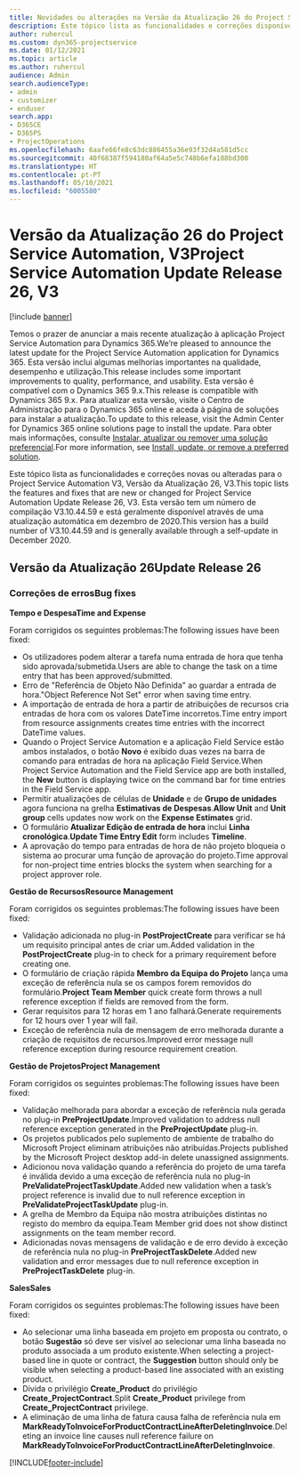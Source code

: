 ```yaml
---
title: Novidades ou alterações na Versão da Atualização 26 do Project Service Automation, V3
description: Este tópico lista as funcionalidades e correções disponíveis no Project Service Automation V3, Versão da Atualização 26, V3.
author: ruhercul
ms.custom: dyn365-projectservice
ms.date: 01/12/2021
ms.topic: article
ms.author: ruhercul
audience: Admin
search.audienceType:
- admin
- customizer
- enduser
search.app:
- D365CE
- D365PS
- ProjectOperations
ms.openlocfilehash: 6aafe66fe8c63dc886455a36e93f32d4a581d5cc
ms.sourcegitcommit: 40f68387f594180af64a5e5c748b6efa188bd300
ms.translationtype: HT
ms.contentlocale: pt-PT
ms.lasthandoff: 05/10/2021
ms.locfileid: "6005580"
---
```

# <a name="project-service-automation-update-release-26-v3"></a><span data-ttu-id="8b5d1-103">Versão da Atualização 26 do Project Service Automation, V3</span><span class="sxs-lookup"><span data-stu-id="8b5d1-103">Project Service Automation Update Release 26, V3</span></span>

[!include [banner](../includes/psa-now-project-operations.md)]

<span data-ttu-id="8b5d1-104">Temos o prazer de anunciar a mais recente atualização à aplicação Project Service Automation para Dynamics 365.</span><span class="sxs-lookup"><span data-stu-id="8b5d1-104">We’re pleased to announce the latest update for the Project Service Automation application for Dynamics 365.</span></span> <span data-ttu-id="8b5d1-105">Esta versão inclui algumas melhorias importantes na qualidade, desempenho e utilização.</span><span class="sxs-lookup"><span data-stu-id="8b5d1-105">This release includes some important improvements to quality, performance, and usability.</span></span> <span data-ttu-id="8b5d1-106">Esta versão é compatível com o Dynamics 365 9.x.</span><span class="sxs-lookup"><span data-stu-id="8b5d1-106">This release is compatible with Dynamics 365 9.x.</span></span> <span data-ttu-id="8b5d1-107">Para atualizar esta versão, visite o Centro de Administração para o Dynamics 365 online e aceda à página de soluções para instalar a atualização.</span><span class="sxs-lookup"><span data-stu-id="8b5d1-107">To update to this release, visit the Admin Center for Dynamics 365 online solutions page to install the update.</span></span> <span data-ttu-id="8b5d1-108">Para obter mais informações, consulte [Instalar, atualizar ou remover uma solução preferencial](/power-platform/admin/install-remove-preferred-solution).</span><span class="sxs-lookup"><span data-stu-id="8b5d1-108">For more information, see [Install, update, or remove a preferred solution](/power-platform/admin/install-remove-preferred-solution).</span></span>

<span data-ttu-id="8b5d1-109">Este tópico lista as funcionalidades e correções novas ou alteradas para o Project Service Automation V3, Versão da Atualização 26, V3.</span><span class="sxs-lookup"><span data-stu-id="8b5d1-109">This topic lists the features and fixes that are new or changed for Project Service Automation Update Release 26, V3.</span></span> <span data-ttu-id="8b5d1-110">Esta versão tem um número de compilação V3.10.44.59 e está geralmente disponível através de uma atualização automática em dezembro de 2020.</span><span class="sxs-lookup"><span data-stu-id="8b5d1-110">This version has a build number of V3.10.44.59 and is generally available through a self-update in December 2020.</span></span>

## <a name="update-release-26"></a><span data-ttu-id="8b5d1-111">Versão da Atualização 26</span><span class="sxs-lookup"><span data-stu-id="8b5d1-111">Update Release 26</span></span>

### <a name="bug-fixes"></a><span data-ttu-id="8b5d1-112">Correções de erros</span><span class="sxs-lookup"><span data-stu-id="8b5d1-112">Bug fixes</span></span>

<span data-ttu-id="8b5d1-113">**Tempo e Despesa**</span><span class="sxs-lookup"><span data-stu-id="8b5d1-113">**Time and Expense**</span></span>

<span data-ttu-id="8b5d1-114">Foram corrigidos os seguintes problemas:</span><span class="sxs-lookup"><span data-stu-id="8b5d1-114">The following issues have been fixed:</span></span>

- <span data-ttu-id="8b5d1-115">Os utilizadores podem alterar a tarefa numa entrada de hora que tenha sido aprovada/submetida.</span><span class="sxs-lookup"><span data-stu-id="8b5d1-115">Users are able to change the task on a time entry that has been approved/submitted.</span></span>
- <span data-ttu-id="8b5d1-116">Erro de "Referência de Objeto Não Definida" ao guardar a entrada de hora.</span><span class="sxs-lookup"><span data-stu-id="8b5d1-116">"Object Reference Not Set" error when saving time entry.</span></span>
- <span data-ttu-id="8b5d1-117">A importação de entrada de hora a partir de atribuições de recursos cria entradas de hora com os valores DateTime incorretos.</span><span class="sxs-lookup"><span data-stu-id="8b5d1-117">Time entry import from resource assignments creates time entries with the incorrect DateTime values.</span></span>
- <span data-ttu-id="8b5d1-118">Quando o Project Service Automation e a aplicação Field Service estão ambos instalados, o botão **Novo** é exibido duas vezes na barra de comando para entradas de hora na aplicação Field Service.</span><span class="sxs-lookup"><span data-stu-id="8b5d1-118">When Project Service Automation and the Field Service app are both installed, the **New** button is displaying twice on the command bar for time entries in the Field Service app.</span></span>
- <span data-ttu-id="8b5d1-119">Permitir atualizações de células de **Unidade** e de **Grupo de unidades** agora funciona na grelha **Estimativas de Despesas**.</span><span class="sxs-lookup"><span data-stu-id="8b5d1-119">**Allow Unit** and **Unit group** cells updates now work on the **Expense Estimates** grid.</span></span>
- <span data-ttu-id="8b5d1-120">O formulário **Atualizar Edição de entrada de hora** inclui **Linha cronológica**.</span><span class="sxs-lookup"><span data-stu-id="8b5d1-120">**Update Time Entry Edit** form includes **Timeline**.</span></span>
- <span data-ttu-id="8b5d1-121">A aprovação do tempo para entradas de hora de não projeto bloqueia o sistema ao procurar uma função de aprovação do projeto.</span><span class="sxs-lookup"><span data-stu-id="8b5d1-121">Time approval for non-project time entries blocks the system when searching for a project approver role.</span></span>

<span data-ttu-id="8b5d1-122">**Gestão de Recursos**</span><span class="sxs-lookup"><span data-stu-id="8b5d1-122">**Resource Management**</span></span>

<span data-ttu-id="8b5d1-123">Foram corrigidos os seguintes problemas:</span><span class="sxs-lookup"><span data-stu-id="8b5d1-123">The following issues have been fixed:</span></span>

- <span data-ttu-id="8b5d1-124">Validação adicionada no plug-in **PostProjectCreate** para verificar se há um requisito principal antes de criar um.</span><span class="sxs-lookup"><span data-stu-id="8b5d1-124">Added validation in the **PostProjectCreate** plug-in to check for a primary requirement before creating one.</span></span>
- <span data-ttu-id="8b5d1-125">O formulário de criação rápida **Membro da Equipa do Projeto** lança uma exceção de referência nula se os campos forem removidos do formulário.</span><span class="sxs-lookup"><span data-stu-id="8b5d1-125">**Project Team Member** quick create form throws a null reference exception if fields are removed from the form.</span></span>
- <span data-ttu-id="8b5d1-126">Gerar requisitos para 12 horas em 1 ano falhará.</span><span class="sxs-lookup"><span data-stu-id="8b5d1-126">Generate requirements for 12 hours over 1 year will fail.</span></span>
- <span data-ttu-id="8b5d1-127">Exceção de referência nula de mensagem de erro melhorada durante a criação de requisitos de recursos.</span><span class="sxs-lookup"><span data-stu-id="8b5d1-127">Improved error message null reference exception during resource requirement creation.</span></span>

<span data-ttu-id="8b5d1-128">**Gestão de Projetos**</span><span class="sxs-lookup"><span data-stu-id="8b5d1-128">**Project Management**</span></span>

<span data-ttu-id="8b5d1-129">Foram corrigidos os seguintes problemas:</span><span class="sxs-lookup"><span data-stu-id="8b5d1-129">The following issues have been fixed:</span></span>

- <span data-ttu-id="8b5d1-130">Validação melhorada para abordar a exceção de referência nula gerada no plug-in **PreProjectUpdate**.</span><span class="sxs-lookup"><span data-stu-id="8b5d1-130">Improved validation to address null reference exception generated in the **PreProjectUpdate** plug-in.</span></span>
- <span data-ttu-id="8b5d1-131">Os projetos publicados pelo suplemento de ambiente de trabalho do Microsoft Project eliminam atribuições não atribuídas.</span><span class="sxs-lookup"><span data-stu-id="8b5d1-131">Projects published by the Microsoft Project desktop add-in delete unassigned assignments.</span></span>
- <span data-ttu-id="8b5d1-132">Adicionou nova validação quando a referência do projeto de uma tarefa é inválida devido a uma exceção de referência nula no plug-in **PreValidateProjectTaskUpdate**.</span><span class="sxs-lookup"><span data-stu-id="8b5d1-132">Added new validation when a task’s project reference is invalid due to null reference exception in **PreValidateProjectTaskUpdate** plug-in.</span></span>
- <span data-ttu-id="8b5d1-133">A grelha de Membro da Equipa não mostra atribuições distintas no registo do membro da equipa.</span><span class="sxs-lookup"><span data-stu-id="8b5d1-133">Team Member grid does not show distinct assignments on the team member record.</span></span>
- <span data-ttu-id="8b5d1-134">Adicionadas novas mensagens de validação e de erro devido à exceção de referência nula no plug-in **PreProjectTaskDelete**.</span><span class="sxs-lookup"><span data-stu-id="8b5d1-134">Added new validation and error messages due to null reference exception in **PreProjectTaskDelete** plug-in.</span></span>

<span data-ttu-id="8b5d1-135">**Sales**</span><span class="sxs-lookup"><span data-stu-id="8b5d1-135">**Sales**</span></span>

<span data-ttu-id="8b5d1-136">Foram corrigidos os seguintes problemas:</span><span class="sxs-lookup"><span data-stu-id="8b5d1-136">The following issues have been fixed:</span></span>

- <span data-ttu-id="8b5d1-137">Ao selecionar uma linha baseada em projeto em proposta ou contrato, o botão **Sugestão** só deve ser visível ao selecionar uma linha baseada no produto associada a um produto existente.</span><span class="sxs-lookup"><span data-stu-id="8b5d1-137">When selecting a project-based line in quote or contract, the **Suggestion** button should only be visible when selecting a product-based line associated with an existing product.</span></span>
- <span data-ttu-id="8b5d1-138">Divida o privilégio **Create_Product** do privilégio **Create_ProjectContract**.</span><span class="sxs-lookup"><span data-stu-id="8b5d1-138">Split **Create_Product** privilege from **Create_ProjectContract** privilege.</span></span>
- <span data-ttu-id="8b5d1-139">A eliminação de uma linha de fatura causa falha de referência nula em **MarkReadyToInvoiceForProductContractLineAfterDeletingInvoice**.</span><span class="sxs-lookup"><span data-stu-id="8b5d1-139">Deleting an invoice line causes null reference failure on **MarkReadyToInvoiceForProductContractLineAfterDeletingInvoice**.</span></span>


[!INCLUDE[footer-include](../includes/footer-banner.md)]